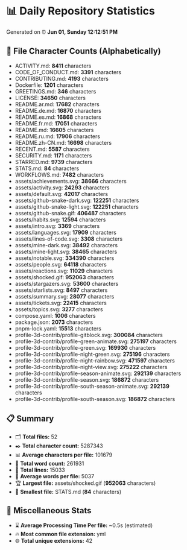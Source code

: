 # 📊 Daily Repository Statistics
Generated on ⏰ **Jun 01, Sunday 12:12:51 PM**

## 📂 File Character Counts (Alphabetically)
- ACTIVITY.md: **8411** characters
- CODE_OF_CONDUCT.md: **3391** characters
- CONTRIBUTING.md: **4193** characters
- Dockerfile: **1201** characters
- GREETINGS.md: **346** characters
- LICENSE: **34650** characters
- README.ar.md: **17682** characters
- README.de.md: **16870** characters
- README.es.md: **16868** characters
- README.fr.md: **17051** characters
- README.md: **16605** characters
- README.ru.md: **17906** characters
- README.zh-CN.md: **16698** characters
- RECENT.md: **5587** characters
- SECURITY.md: **1171** characters
- STARRED.md: **9739** characters
- STATS.md: **84** characters
- WORKFLOWS.md: **7482** characters
- assets/achievements.svg: **38666** characters
- assets/activity.svg: **24293** characters
- assets/default.svg: **42017** characters
- assets/github-snake-dark.svg: **122251** characters
- assets/github-snake-light.svg: **122251** characters
- assets/github-snake.gif: **406487** characters
- assets/habits.svg: **12594** characters
- assets/intro.svg: **3369** characters
- assets/languages.svg: **17909** characters
- assets/lines-of-code.svg: **3308** characters
- assets/mine-dark.svg: **38492** characters
- assets/mine-light.svg: **38465** characters
- assets/notable.svg: **334390** characters
- assets/people.svg: **64118** characters
- assets/reactions.svg: **11029** characters
- assets/shocked.gif: **952063** characters
- assets/stargazers.svg: **53600** characters
- assets/starlists.svg: **8497** characters
- assets/summary.svg: **28077** characters
- assets/tickets.svg: **22415** characters
- assets/topics.svg: **3277** characters
- compose.yaml: **1006** characters
- package.json: **2073** characters
- pnpm-lock.yaml: **15513** characters
- profile-3d-contrib/profile-gitblock.svg: **300084** characters
- profile-3d-contrib/profile-green-animate.svg: **275197** characters
- profile-3d-contrib/profile-green.svg: **169930** characters
- profile-3d-contrib/profile-night-green.svg: **275196** characters
- profile-3d-contrib/profile-night-rainbow.svg: **471597** characters
- profile-3d-contrib/profile-night-view.svg: **275222** characters
- profile-3d-contrib/profile-season-animate.svg: **292139** characters
- profile-3d-contrib/profile-season.svg: **186872** characters
- profile-3d-contrib/profile-south-season-animate.svg: **292139** characters
- profile-3d-contrib/profile-south-season.svg: **186872** characters

## 📋 Summary
- 🗂️ **Total files:** 52
- ✒️ **Total character count:** 5287343
- 📊 **Average characters per file:** 101679
- 📝 **Total word count:** 261931
- 🧾 **Total lines:** 15033
- 📐 **Average words per file:** 5037
- 🏆 **Largest file:** assets/shocked.gif (**952063** characters)
- 🥉 **Smallest file:** STATS.md (**84** characters)

## 🌟 Miscellaneous Stats
- ⌛ **Average Processing Time Per file:** ~0.5s (estimated)
- 🔥 **Most common file extension:** yml
- 🌐 **Total unique extensions:** 42
